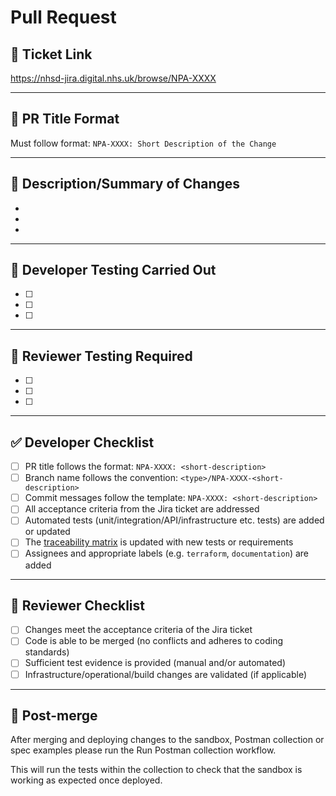 # Pull Request

## 🧾 Ticket Link

<!-- Add the Jira ticket link here -->

https://nhsd-jira.digital.nhs.uk/browse/NPA-XXXX

---

## 📝 PR Title Format

Must follow format: `NPA-XXXX: Short Description of the Change`

---

## 📄 Description/Summary of Changes

<!-- Describe the changes made in this PR. Include the purpose/scope/impact of the changes -->

- <!-- Add bullet points summarising key changes -->
- <!-- Add bullet points summarising key changes -->
- <!-- Add bullet points summarising key changes -->

---

## 🧪 Developer Testing Carried Out

<!-- Describe what tests (automated/unit/manual etc.) have been done for the ticket. Include: -->
<!-- - Any tests added/updated -->
<!-- - Evidence that each acceptance criterion from the Jira ticket is met -->

- [ ] <!-- Add bullet points for testing instructions -->
- [ ] <!-- Add bullet points for testing instructions -->
- [ ] <!-- Add bullet points for testing instructions -->

---

## 🧪 Reviewer Testing Required

<!-- Describe how to test the changes that have been made in the ticket. Include: -->
<!-- - Testing environment details (e.g. sandbox/local setup) -->
<!-- - Steps to verify the changes -->

- [ ] <!-- Add bullet points for testing instructions -->
- [ ] <!-- Add bullet points for testing instructions -->
- [ ] <!-- Add bullet points for testing instructions -->

---

## ✅ Developer Checklist

<!-- Complete before submitting the PR -->

- [ ] PR title follows the format: `NPA-XXXX: <short-description>`
- [ ] Branch name follows the convention: `<type>/NPA-XXXX-<short-description>`
- [ ] Commit messages follow the template: `NPA-XXXX: <short-description>`
- [ ] All acceptance criteria from the Jira ticket are addressed
- [ ] Automated tests (unit/integration/API/infrastructure etc. tests) are added or updated
- [ ] The [traceability matrix](https://nhsd-confluence.digital.nhs.uk/display/NPA/Traceability+matrix) is updated
      with
      new tests or requirements
- [ ] Assignees and appropriate labels (e.g. `terraform`, `documentation`) are added

---

## 👀 Reviewer Checklist

<!-- To be completed by the reviewer -->

- [ ] Changes meet the acceptance criteria of the Jira ticket
- [ ] Code is able to be merged (no conflicts and adheres to coding standards)
- [ ] Sufficient test evidence is provided (manual and/or automated)
- [ ] Infrastructure/operational/build changes are validated (if applicable)

---

## 🚀 Post-merge

<!-- Actions to complete after merging -->

After merging and deploying changes to the sandbox, Postman collection or spec examples please run the Run Postman
collection workflow.

This will run the tests within the collection to check that the sandbox is working as expected once deployed.
